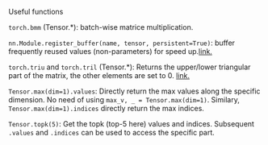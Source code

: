 Useful functions

`torch.bmm` (Tensor.\*): batch-wise matrice multiplication.

`nn.Module.register_buffer(name, tensor, persistent=True)`: buffer frequently reused values (non-parameters) for speed up.[link.](https://pytorch.org/docs/stable/generated/torch.nn.Module.html#torch.nn.Module.register_buffer)

`torch.triu` and `torch.tril` (Tensor.\*): Returns the upper/lower triangular part of the matrix, the other elements are set to 0. [link.](https://pytorch.org/docs/stable/generated/torch.triu.html?highlight=triu#torch.triu)

`Tensor.max(dim=1).values`: Directly return the max values along the specific dimension. No need of using `max_v, _ = Tensor.max(dim=1)`. Similary, `Tensor.max(dim=1).indices` directly return the max indices.

`Tensor.topk(5)`: Get the topk (top-5 here) values and indices. Subsequent `.values` and `.indices` can be used to access the specific part.
